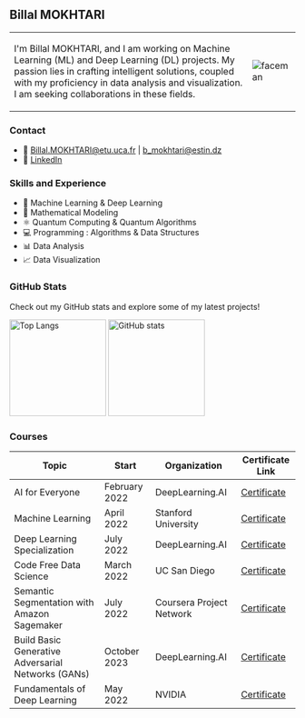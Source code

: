 ## Billal MOKHTARI

<table style="border-collapse: collapse;">
  <tr>
    <td style="border: none;">
      <p>I'm Billal MOKHTARI, and I am working on Machine Learning (ML) and Deep Learning (DL) projects. My passion lies in crafting intelligent solutions, coupled with my proficiency in data analysis and visualization. I am seeking collaborations in these fields.</p>
    </td>
    <td style="border: none;">
      <img src="https://github.com/Billal-MOKHTARI/Billal-MOKHTARI/assets/100322125/ed3c1ee7-195c-4d4a-8379-2c9a32fc195a" alt="faceman">
    </td>
  </tr>
</table>






### Contact
- 📧 [Billal.MOKHTARI@etu.uca.fr](mailto:Billal.MOKHTARI@etu.uca.fr) | [b_mokhtari@estin.dz](mailto:b_mokhtari@estin.dz)
- 🔗 [LinkedIn](https://www.linkedin.com/in/billal-mokhtari-485653232/)

### Skills and Experience
- 🤖 Machine Learning & Deep Learning
- 🧮 Mathematical Modeling
- ⚛️ Quantum Computing & Quantum Algorithms
- 💻 Programming : Algorithms & Data Structures
- 📊 Data Analysis
- 📈 Data Visualization

### GitHub Stats

Check out my GitHub stats and explore some of my latest projects!

<img src="https://github-readme-stats.vercel.app/api/top-langs/?username=Billal-MOKHTARI&layout=compact&theme=dark" alt="Top Langs" height="170"> <img src="https://github-readme-stats.vercel.app/api?username=Billal-MOKHTARI&show_icons=true&theme=dark" alt="GitHub stats" height="170">

<meta name="google-site-verification" content="-vTM-RFIUNbDS50zh5erkinP8YJkRUCldl-JDD4aEj4" />

### Courses
| Topic                                       | Start       | Organization         | Certificate Link                                                                                 |
|---------------------------------------------|-------------|-------------|--------------------------------------------------------------------------------------------------|
| AI for Everyone                            | February 2022 | DeepLearning.AI    | [Certificate](https://www.coursera.org/account/accomplishments/certificate/RG4D4F3DWGXL)               |
| Machine Learning                          | April 2022   | Stanford University | [Certificate](https://www.coursera.org/account/accomplishments/certificate/KRG8RKR3CWQG)           |
| Deep Learning Specialization             | July 2022    | DeepLearning.AI    | [Certificate](https://www.coursera.org/account/accomplishments/specialization/certificate/LDU7BQ36AWQZ) |
| Code Free Data Science                   | March 2022   | UC San Diego        | [Certificate](https://www.coursera.org/account/accomplishments/certificate/5VH4WFT2KHR7)        |
| Semantic Segmentation with Amazon Sagemaker | July 2022    | Coursera Project Network | [Certificate](https://www.coursera.org/account/accomplishments/certificate/AHNC3VBQL9ZY)      |
| Build Basic Generative Adversarial Networks (GANs) | October 2023 | DeepLearning.AI | [Certificate](https://www.coursera.org/account/accomplishments/certificate/BS5Y7K8FXSZZ)      |
| Fundamentals of Deep Learning            | May 2022     | NVIDIA              | [Certificate](https://courses.nvidia.com/certificates/c3b4ae8e87fa498db36df661a9b33468/)      |

